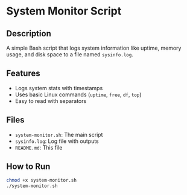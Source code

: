 # System Monitor Script

## Description
A simple Bash script that logs system information like uptime, memory usage, and disk space to a file named `sysinfo.log`.

## Features
- Logs system stats with timestamps
- Uses basic Linux commands (`uptime`, `free`, `df`, `top`)
- Easy to read with separators

## Files
- `system-monitor.sh`: The main script
- `sysinfo.log`: Log file with outputs
- `README.md`: This file

## How to Run
```bash
chmod +x system-monitor.sh
./system-monitor.sh

